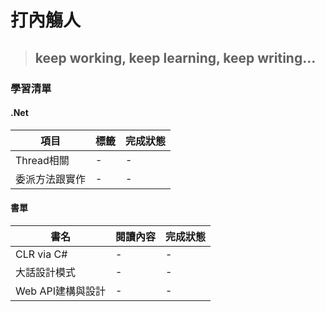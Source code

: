 # 打內觴人 #
> ## keep working, keep learning, keep writing... ##

### 學習清單

#### .Net ####
|項目|標籤|完成狀態|
|----|----|-------|
|Thread相關|-|-|
|委派方法跟實作|-|-|





#### 書單 ####
|書名|閱讀內容|完成狀態|
|----|----|-------|
|CLR via C#|-|-|
|大話設計模式|-|-|
|Web API建構與設計|-|-|


